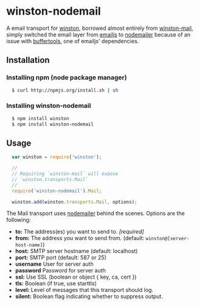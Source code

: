 # winston-nodemail

A email transport for [winston][0], borrowed almost entirely from [winston-mail][1], simply switched the email layer from [emailjs](https://github.com/eleith/emailjs) to [nodemailer](https://github.com/andris9/Nodemailer) because of an issue with [buffertools](https://github.com/bnoordhuis/node-buffertools), one of emailjs' dependencies.

## Installation

### Installing npm (node package manager)

``` sh
  $ curl http://npmjs.org/install.sh | sh
```

### Installing winston-nodemail

``` sh
  $ npm install winston
  $ npm install winston-nodemail
```

## Usage
``` js
  var winston = require('winston');

  //
  // Requiring `winston-mail` will expose
  // `winston.transports.Mail`
  //
  require('winston-nodemail').Mail;

  winston.add(winston.transports.Mail, options);
```

The Mail transport uses [nodemailer](https://github.com/andris9/Nodemailer) behind the scenes.  Options are the following:

* __to:__ The address(es) you want to send to. *[required]*
* __from:__ The address you want to send from. (default: `winston@[server-host-name]`)
* __host:__ SMTP server hostname (default: localhost)
* __port:__ SMTP port (default: 587 or 25)
* __username__ User for server auth
* __password__ Password for server auth
* __ssl:__ Use SSL (boolean or object { key, ca, cert })
* __tls:__ Boolean (if true, use starttls)
* __level:__ Level of messages that this transport should log.
* __silent:__ Boolean flag indicating whether to suppress output.

[0]: https://github.com/flatiron/winston
[1]: https://github.com/wavded/winston-mail